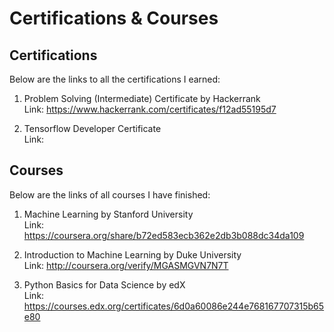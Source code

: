 # Certifications & Courses

## Certifications
Below are the links to all the certifications I earned:

1. Problem Solving (Intermediate) Certificate by Hackerrank <br>
   Link: https://www.hackerrank.com/certificates/f12ad55195d7

2. Tensorflow Developer Certificate <br>
   Link: 

## Courses
Below are the links of all courses I have finished:

1. Machine Learning by Stanford University <br>
   Link: https://coursera.org/share/b72ed583ecb362e2db3b088dc34da109

2. Introduction to Machine Learning by Duke University <br>
   Link: http://coursera.org/verify/MGASMGVN7N7T

3. Python Basics for Data Science by edX <br>
   Link: https://courses.edx.org/certificates/6d0a60086e244e768167707315b65e80
 
